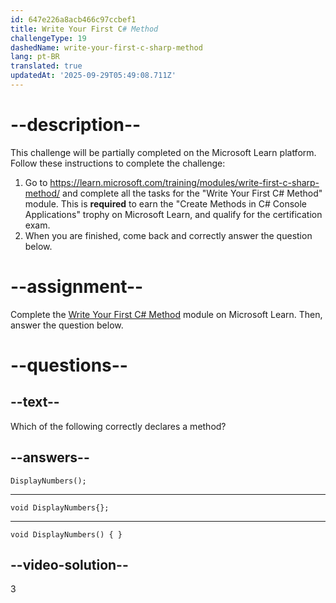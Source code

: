 ```yaml
---
id: 647e226a8acb466c97ccbef1
title: Write Your First C# Method
challengeType: 19
dashedName: write-your-first-c-sharp-method
lang: pt-BR
translated: true
updatedAt: '2025-09-29T05:49:08.711Z'
---
```


# --description--

This challenge will be partially completed on the Microsoft Learn platform. Follow these instructions to complete the challenge:

1. Go to <a href="https://learn.microsoft.com/training/modules/write-first-c-sharp-method/" target="_blank" rel="noreferrer">https://learn.microsoft.com/training/modules/write-first-c-sharp-method/</a> and complete all the tasks for the "Write Your First C# Method" module. This is **required** to earn the "Create Methods in C# Console Applications" trophy on Microsoft Learn, and qualify for the certification exam.
1. When you are finished, come back and correctly answer the question below.

# --assignment--

Complete the <a href="https://learn.microsoft.com/training/modules/write-first-c-sharp-method/" target="_blank" rel="noreferrer">Write Your First C# Method</a> module on Microsoft Learn. Then, answer the question below.

# --questions--

## --text--

Which of the following correctly declares a method?

## --answers--

`DisplayNumbers();`

---

`void DisplayNumbers{};`

---

`void DisplayNumbers() { }`

## --video-solution--

3
